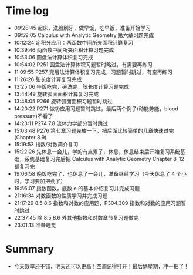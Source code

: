 # Time log

- 09:28:45 起床，洗脸刷牙，做早饭，吃早饭，准备开始学习
- 09:59:05 Calculus with Analytic Geometry 第六章习题完成
- 10:12:24 定积分应用：两函数中间所夹面积计算复习
- 10:39:46 两函数中间所夹面积计算习题完成
- 10:53:06 圆盘法计算体积复习完成
- 10:54:02 P251 圆盘法计算体积习题暂时略过，有需要再练习
- 11:09:55 P257 壳层法计算体积复习完成，习题暂时跳过，有空再练习
- 11:26:26 弦长度计算复习完成
- 13:25:06 午饭吃完，碗洗完，弦长度计算习题完成
- 13:44:49 旋转弧面面积计算复习完成
- 13:48:05 P266 旋转弧面面积习题暂时跳过
- 14:20:22 P271 做功应用习题暂时跳过，最后两个例子(动能势能，blood pressure)不看了
- 14:23:11 P274 7.8 流体力学部分暂时跳过
- 15:03:48 P276 第七章习题先放一下，把后面比较简单的几章快速过完(Chapter 8.9)
- 15:19:53 指数/对数简介复习
- 15:22:26 先休息一会儿，学的有点累了，休息，休息结束后开始复习系统基础，系统基础复习完后把 Calculus with Analytic Geometry Chapter 8-12 都复习完
- 19:06:58 晚饭吃完了，也休息了一会儿，准备继续学习（今天休息了 4 个小时，学习要加把劲了）
- 19:56:07 指数函数，底数 e 的基本介绍复习并完成习题
- 21:16:34 对数函数的性质学习并完成习题
- 21:17:29 8.5 8.6 指数和对数的应用题，P304.309 指数和对数的应用习题暂时跳过
- 22:37:45 除 8.5 8.6 外其他指数和对数章节复习题做完
- 23:01:13 准备睡觉

# Summary

- 今天效率还不错，明天还可以更高！空调记得打开！最后俩星期，冲一把了！
